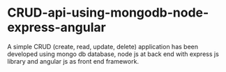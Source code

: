 # CRUD-api-using-mongodb-node-express-angular
A simple CRUD (create, read, update, delete) application has been developed using mongo db database, node js at back end with express js library and angular js as front end framework.
